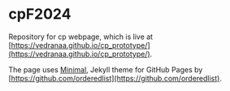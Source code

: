 # cpF2024

Repository for cp webpage, which is live at [https://vedranaa.github.io/cp_prototype/](https://vedranaa.github.io/cp_prototype/).

The page uses [Minimal](https://github.com/pages-themes/minimal), Jekyll theme for GitHub Pages by [https://github.com/orderedlist](https://github.com/orderedlist). 



